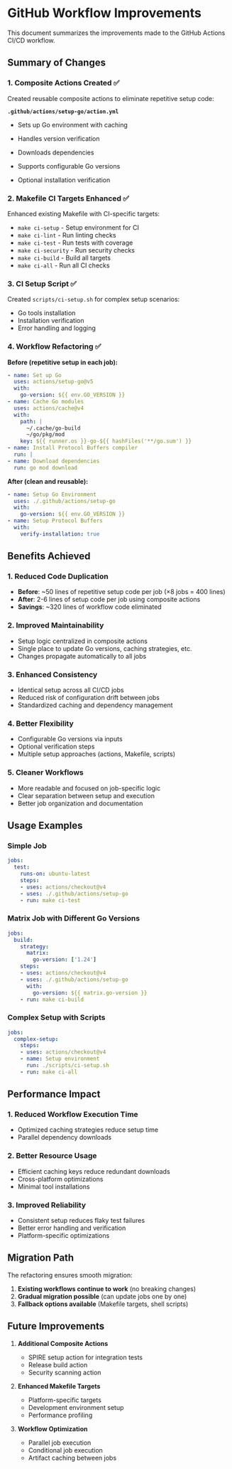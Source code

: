 # GitHub Workflow Improvements

This document summarizes the improvements made to the GitHub Actions CI/CD workflow.

## Summary of Changes

### 1. Composite Actions Created ✅

Created reusable composite actions to eliminate repetitive setup code:

**`.github/actions/setup-go/action.yml`**
- Sets up Go environment with caching
- Handles version verification
- Downloads dependencies
- Supports configurable Go versions

- Optional installation verification

### 2. Makefile CI Targets Enhanced ✅

Enhanced existing Makefile with CI-specific targets:
- `make ci-setup` - Setup environment for CI
- `make ci-lint` - Run linting checks
- `make ci-test` - Run tests with coverage
- `make ci-security` - Run security checks  
- `make ci-build` - Build all targets
- `make ci-all` - Run all CI checks

### 3. CI Setup Script ✅

Created `scripts/ci-setup.sh` for complex setup scenarios:
- Go tools installation
- Installation verification
- Error handling and logging

### 4. Workflow Refactoring ✅

**Before (repetitive setup in each job):**
```yaml
- name: Set up Go
  uses: actions/setup-go@v5
  with:
    go-version: ${{ env.GO_VERSION }}
- name: Cache Go modules
  uses: actions/cache@v4
  with:
    path: |
      ~/.cache/go-build
      ~/go/pkg/mod
    key: ${{ runner.os }}-go-${{ hashFiles('**/go.sum') }}
- name: Install Protocol Buffers compiler
  run: |
- name: Download dependencies
  run: go mod download
```

**After (clean and reusable):**
```yaml
- name: Setup Go Environment
  uses: ./.github/actions/setup-go
  with:
    go-version: ${{ env.GO_VERSION }}
- name: Setup Protocol Buffers
  with:
    verify-installation: true
```

## Benefits Achieved

### 1. **Reduced Code Duplication**
- **Before**: ~50 lines of repetitive setup code per job (×8 jobs = 400 lines)
- **After**: 2-6 lines of setup code per job using composite actions
- **Savings**: ~320 lines of workflow code eliminated

### 2. **Improved Maintainability**
- Setup logic centralized in composite actions
- Single place to update Go versions, caching strategies, etc.
- Changes propagate automatically to all jobs

### 3. **Enhanced Consistency**
- Identical setup across all CI/CD jobs
- Reduced risk of configuration drift between jobs
- Standardized caching and dependency management

### 4. **Better Flexibility**
- Configurable Go versions via inputs
- Optional verification steps
- Multiple setup approaches (actions, Makefile, scripts)

### 5. **Cleaner Workflows**
- More readable and focused on job-specific logic
- Clear separation between setup and execution
- Better job organization and documentation

## Usage Examples

### Simple Job
```yaml
jobs:
  test:
    runs-on: ubuntu-latest
    steps:
    - uses: actions/checkout@v4
    - uses: ./.github/actions/setup-go
    - run: make ci-test
```

### Matrix Job with Different Go Versions
```yaml
jobs:
  build:
    strategy:
      matrix:
        go-version: ['1.24']
    steps:
    - uses: actions/checkout@v4
    - uses: ./.github/actions/setup-go
      with:
        go-version: ${{ matrix.go-version }}
    - run: make ci-build
```

### Complex Setup with Scripts
```yaml
jobs:
  complex-setup:
    steps:
    - uses: actions/checkout@v4
    - name: Setup environment
      run: ./scripts/ci-setup.sh
    - run: make ci-all
```

## Performance Impact

### 1. **Reduced Workflow Execution Time**
- Optimized caching strategies reduce setup time
- Parallel dependency downloads

### 2. **Better Resource Usage**
- Efficient caching keys reduce redundant downloads  
- Cross-platform optimizations
- Minimal tool installations

### 3. **Improved Reliability**
- Consistent setup reduces flaky test failures
- Better error handling and verification
- Platform-specific optimizations

## Migration Path

The refactoring ensures smooth migration:

1. **Existing workflows continue to work** (no breaking changes)
2. **Gradual migration possible** (can update jobs one by one)
3. **Fallback options available** (Makefile targets, shell scripts)

## Future Improvements

1. **Additional Composite Actions**
   - SPIRE setup action for integration tests
   - Release build action
   - Security scanning action

2. **Enhanced Makefile Targets**
   - Platform-specific targets
   - Development environment setup
   - Performance profiling

3. **Workflow Optimization**
   - Parallel job execution
   - Conditional job execution
   - Artifact caching between jobs